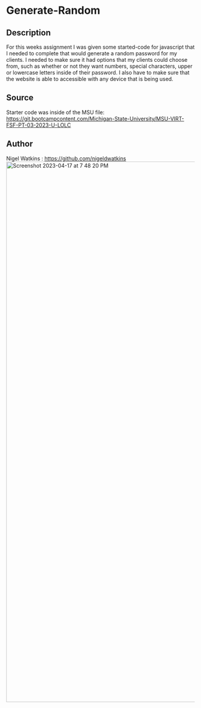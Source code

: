 # Generate-Random


## Description
For this weeks assignment I was given some started-code for javascript that I needed to complete that would generate a random password for my clients. I needed to make sure it had options that my clients could choose from, such as whether or not they want numbers, special characters, upper or lowercase letters inside of their password. I also have to make sure that the website is able to accessible with any device that is being used.

## Source

Starter code was inside of the MSU file: https://git.bootcampcontent.com/Michigan-State-University/MSU-VIRT-FSF-PT-03-2023-U-LOLC


## Author
Nigel Watkins : https://github.com/nigeldwatkins
<img width="1440" alt="Screenshot 2023-04-17 at 7 48 20 PM" src="https://user-images.githubusercontent.com/128034266/232634374-191b8f1c-6730-4e43-ac11-774635dbb324.png">
